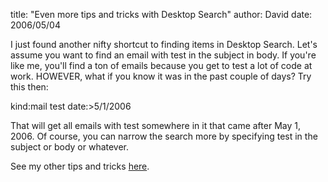 
title: "Even more tips and tricks with Desktop Search"
author: David
date: 2006/05/04

I just found another nifty shortcut to finding items in Desktop Search. Let's assume you want to find an email with test in the subject in body. If you're like me, you'll find a ton of emails because you get to test a lot of code at work. HOWEVER, what if you know it was in the past couple of days? Try this then:

kind:mail test date:&gt;5/1/2006

That will get all emails with test somewhere in it that came after May 1, 2006. Of course, you can narrow the search more by specifying test in the subject or body or whatever.

See my other tips and tricks [here](http://feeds.feedburner.com/DavidMohundro?m=45).
